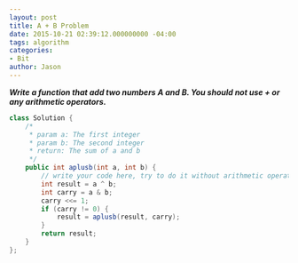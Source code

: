 ```yaml
---
layout: post
title: A + B Problem
date: 2015-10-21 02:39:12.000000000 -04:00
tags: algorithm
categories:
- Bit
author: Jason
---
```

<p><strong><em>Write a function that add two numbers A and B. You should not use + or any arithmetic operators.</em></strong></p>


``` java
class Solution {
    /*
     * param a: The first integer
     * param b: The second integer
     * return: The sum of a and b
     */
    public int aplusb(int a, int b) {
        // write your code here, try to do it without arithmetic operators.
        int result = a ^ b;
        int carry = a & b;
        carry <<= 1;
        if (carry != 0) {
            result = aplusb(result, carry);
        }
        return result;
    }
};
```
